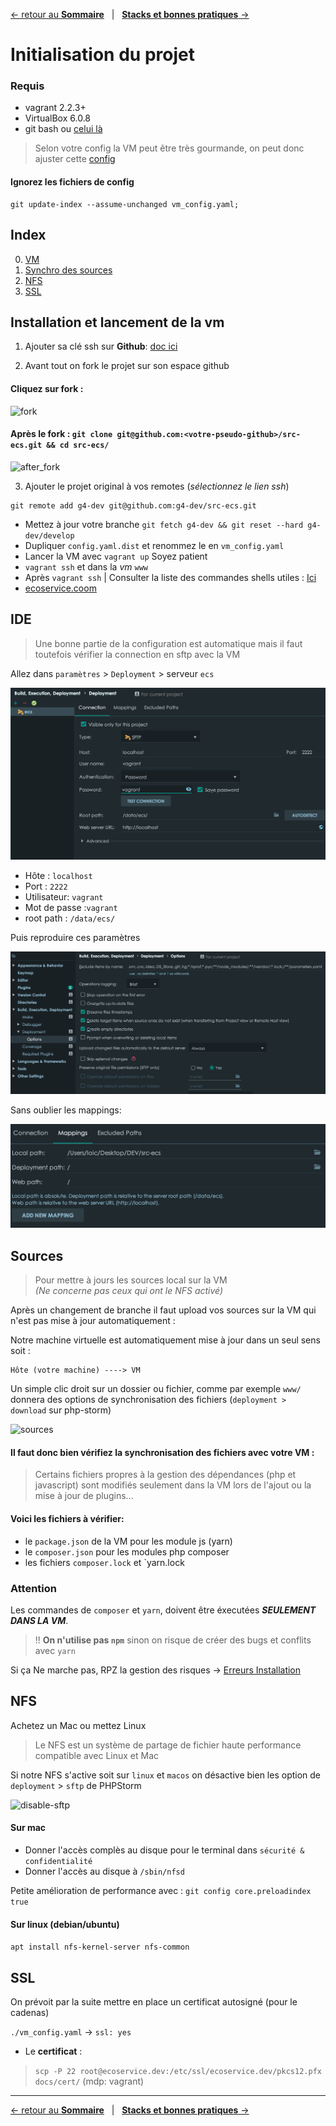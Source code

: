 [&larr; retour au **Sommaire**](0Sommaire.md) &nbsp;&nbsp;| &nbsp;&nbsp;[**Stacks et bonnes pratiques** &rarr;](2Stack.md)

# Initialisation du projet

### Requis
- vagrant 2.2.3+
- VirtualBox 6.0.8
- git bash ou [celui là](5Tips#ConseildeShell)

>Selon votre config la VM peut être très gourmande, on peut donc ajuster cette [config](../vm_config.yaml)

#### Ignorez les fichiers de config
```
git update-index --assume-unchanged vm_config.yaml;
```

## Index

0. [VM](#installation-et-lancement-de-la-vm)
1. [Synchro des sources](#sources)
2. [NFS](#nfs)
3. [SSL](#ssl)

## Installation et lancement de la vm

1. Ajouter sa clé ssh sur **Github**: [doc ici](https://help.github.com/en/github/authenticating-to-github/generating-a-new-ssh-key-and-adding-it-to-the-ssh-agent#generating-a-new-ssh-key)

2. Avant tout on fork le projet sur son espace github

#### Cliquez sur fork :
![fork](res/fork.png)

#### Après le fork : `git clone git@github.com:<votre-pseudo-github>/src-ecs.git && cd src-ecs/`
![after_fork](res/after_fork.png)

3. Ajouter le projet original à vos remotes (*sélectionnez le lien ssh*)

```
git remote add g4-dev git@github.com:g4-dev/src-ecs.git
```

- Mettez à jour votre branche `git fetch g4-dev && git reset --hard g4-dev/develop`
- Dupliquer `config.yaml.dist` et renommez le en `vm_config.yaml`
- Lancer la VM avec `vagrant up` Soyez patient
- `vagrant ssh` et dans la *vm* `www`
- Après `vagrant ssh` | Consulter la liste des commandes shells utiles : [Ici](5Tips.md)
- [ecoservice.coom](http://ecoservice.coom)

## IDE
> Une bonne partie de la configuration est automatique mais il faut toutefois vérifier la connection
en sftp avec la VM

Allez dans `paramètres` > `Deployment` > serveur `ecs`

![Déploiement](res/deployment.png)

- Hôte : `localhost`
- Port : `2222`
- Utilisateur: `vagrant`
- Mot de passe :`vagrant`
- root path : `/data/ecs/`

Puis reproduire ces paramètres

![Déploiement](res/deployement2.png)

Sans oublier les mappings:
 
![Déploiement](res/mapping.png)


## Sources
> Pour mettre à jours les sources local sur la VM <br>
> *(Ne concerne pas ceux qui ont le NFS activé)*

Après un changement de branche il faut upload vos sources sur la VM qui n'est pas mise à jour automatiquement : <br> 

Notre machine virtuelle est automatiquement mise à jour dans un seul sens soit :

```
Hôte (votre machine) ----> VM
```

Un simple clic droit sur un dossier ou fichier, comme par exemple `www/` donnera des options de synchronisation des fichiers (`deployment > download` sur php-storm)

![sources](res/upload_sources.png)

#### Il faut donc bien vérifiez la synchronisation des fichiers avec votre VM :
> Certains fichiers propres à la gestion des dépendances (php et javascript) sont modifiés seulement dans la VM lors de l'ajout ou la mise à jour de plugins...
#### Voici les fichiers à vérifier:

- le `package.json` de la VM pour les module js (yarn)
- le `composer.json` pour les modules php composer
- les fichiers `composer.lock` et `yarn.lock

### Attention 

Les commandes de `composer` et `yarn`, doivent être éxecutées ***SEULEMENT DANS LA VM***.

> !! **On n'utilise pas `npm`** sinon on risque de créer des bugs et conflits avec `yarn`

Si ça Ne marche pas, RPZ la gestion des risques &rarr; [Erreurs Installation](6KnowedErrors.md#installation)

## NFS

Achetez un Mac ou mettez Linux

>Le NFS est un système de partage de fichier haute performance compatible avec Linux et Mac<br>

Si notre NFS s'active soit sur `linux` et `macos` on désactive bien les option de `deployment` > `sftp` de PHPStorm

![disable-sftp](res/disable-sftp.png)

#### Sur mac
- Donner l'accès complès au disque pour le terminal dans `sécurité & confidentialité`
- Donner l'accès au disque à `/sbin/nfsd`

Petite amélioration de performance avec : `git config core.preloadindex true`

#### Sur linux (debian/ubuntu)
`apt install nfs-kernel-server nfs-common`

## SSL
On prévoit par la suite mettre en place un certificat autosigné (pour le cadenas)

`./vm_config.yaml` &rarr; `ssl: yes`

- Le **certificat** : 
> `scp -P 22 root@ecoservice.dev:/etc/ssl/ecoservice.dev/pkcs12.pfx docs/cert/` (mdp: vagrant)

---
[&larr; retour au **Sommaire**](0Sommaire.md) &nbsp;&nbsp;| &nbsp;&nbsp;[**Stacks et bonnes pratiques** &rarr;](2Stack.md)
